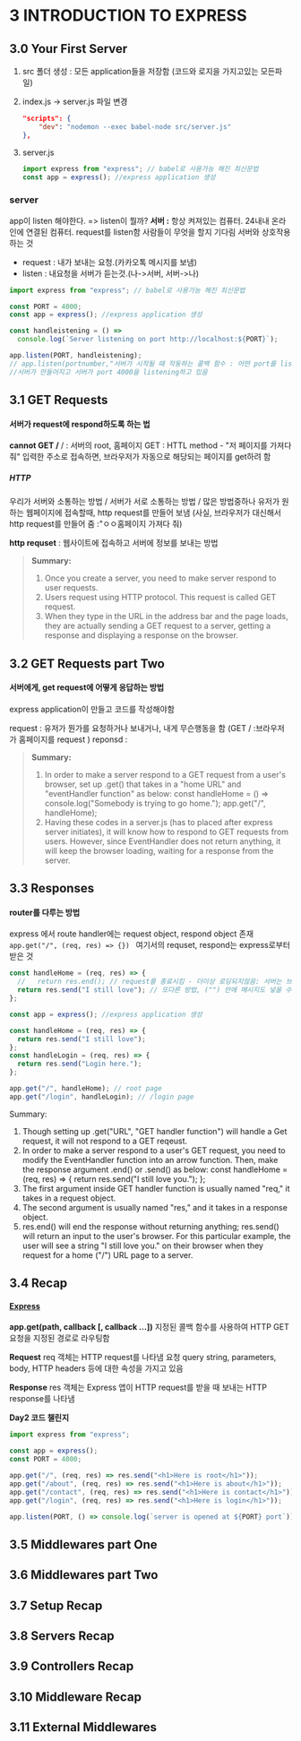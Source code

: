 # 3 INTRODUCTION TO EXPRESS

## 3.0 Your First Server

1.  src 폴더 생성 : 모든 application들을 저장함 (코드와 로지을 가지고있는 모든파일)
2.  index.js -> server.js 파일 변경

    ```json
    "scripts": {
        "dev": "nodemon --exec babel-node src/server.js"
    },
    ```

3.  server.js

    ```js
    import express from "express"; // babel로 사용가능 해진 최신문법
    const app = express(); //express application 생성
    ```

### server

app이 listen 해야한다. => listen이 뭘까?
**서버 :**
항상 켜져있는 컴퓨터. 24내내 온라인에 연결된 컴퓨터. request를 listen함
사람들이 무엇을 할지 기다림
서버와 상호작용하는 것

- request : 내가 보내는 요청.(카카오톡 메시지를 보냄)
- listen : 내요청을 서버가 듣는것.(나->서버, 서버->나)

```js
import express from "express"; // babel로 사용가능 해진 최신문법

const PORT = 4000;
const app = express(); //express application 생성

const handleistening = () =>
  console.log(`Server listening on port http://localhost:${PORT}`);

app.listen(PORT, handleistening);
// app.listen(portnumber,"서버가 시작될 때 작동하는 콜백 함수 : 어떤 port를 listeng할지 얘기해줌")
//서버가 만들어지고 서버가 port 4000을 listening하고 있음
```

## 3.1 GET Requests

#### 서버가 request에 respond하도록 하는 법

**cannot GET /**
/ : 서버의 root, 홈페이지
GET : HTTL method - "저 페이지를 가져다 줘"
입력한 주소로 접속하면, 브라우저가 자동으로 해당되는 페이지를 get하려 함

##### HTTP

우리가 서버와 소통하는 방법 / 서버가 서로 소통하는 방법 / 많은 방법중하나
유저가 원하는 웹페이지에 접속할때, http request를 만들어 보냄
(사실, 브라우저가 대신해서 http request를 만들어 줌 :"ㅇㅇ홈페이지 가져다 줘)

**http requset** : 웹사이트에 접속하고 서버에 정보를 보내는 방법

> **Summary:**
>
> 1.  Once you create a server, you need to make server respond to user requests.
> 2.  Users request using HTTP protocol. This request is called GET request.
> 3.  When they type in the URL in the address bar and the page loads, they are actually sending a GET request to a server, getting a response and displaying a response on the browser.

## 3.2 GET Requests part Two

#### 서버에게, get request에 어떻게 응답하는 방법

express application이 만들고 코드를 작성해야함

request : 유저가 뭔가를 요청하거나 보내거나, 내게 무슨행동을 함
(GET / :브라우저가 홈페이지를 request )
reponsd :

> **Summary:**
>
> 1.  In order to make a server respond to a GET request from a user's browser, set up .get() that takes in a "home URL" and "eventHandler function" as below:
>     const handleHome = () => console.log("Somebody is trying to go home.");
>     app.get("/", handleHome);
> 2.  Having these codes in a server.js (has to placed after express server initiates), it will know how to respond to GET requests from users. However, since EventHandler does not return anything, it will keep the browser loading, waiting for a response from the server.

## 3.3 Responses

#### router를 다루는 방법

express 에서 route handler에는 request object, respond object 존재
`app.get("/", (req, res) => {}) `
여기서의 requset, respond는 express로부터 받은 것

```js
const handleHome = (req, res) => {
  //   return res.end(); // request를 종료시킴 - 더이상 로딩되지않음: 서버는 브라우저에게 아무것도 보내지않음
  return res.send("I still love"); // 또다른 방법, ("") 안에 메시지도 넣을 수 있음
};
```

```js
const app = express(); //express application 생성

const handleHome = (req, res) => {
  return res.send("I still love");
};
const handleLogin = (req, res) => {
  return res.send("Login here.");
};

app.get("/", handleHome); // root page
app.get("/login", handleLogin); // /login page
```

Summary:

1. Though setting up .get("URL", "GET handler function") will handle a Get request, it will not respond to a GET reqeust.
2. In order to make a server respond to a user's GET request, you need to modify the EventHandler function into an arrow function. Then, make the response argument .end() or .send() as below:
   const handleHome = (req, res) => {
   return res.send("I still love you.");
   };
3. The first argument inside GET handler function is usually named "req," it takes in a request object.
4. The second argument is usually named "res," and it takes in a response object.
5. res.end() will end the response without returning anything; res.send() will return an input to the user's browser. For this particular example, the user will see a string "I still love you." on their browser when they request for a home ("/") URL page to a server.

## 3.4 Recap

#### [Express](https://expressjs.com/ko/4x/api.html#express.json%20[%20express%20document%20])

**app.get(path, callback [, callback ...])**
지정된 콜백 함수를 사용하여 HTTP GET 요청을 지정된 경로로 라우팅함

**Request**
req 객체는 HTTP request를 나타냄
요청 query string, parameters, body, HTTP headers 등에 대한 속성을 가지고 있음

**Response**
res 객체는 Express 앱이 HTTP request를 받을 때 보내는 HTTP response를 나타냄

**Day2 코드 챌린지**

```js
import express from "express";

const app = express();
const PORT = 4000;

app.get("/", (req, res) => res.send("<h1>Here is root</h1>"));
app.get("/about", (req, res) => res.send("<h1>Here is about</h1>"));
app.get("/contact", (req, res) => res.send("<h1>Here is contact</h1>"));
app.get("/login", (req, res) => res.send("<h1>Here is login</h1>"));

app.listen(PORT, () => console.log(`server is opened at ${PORT} port`));
```

## 3.5 Middlewares part One

## 3.6 Middlewares part Two

## 3.7 Setup Recap

## 3.8 Servers Recap

## 3.9 Controllers Recap

## 3.10 Middleware Recap

## 3.11 External Middlewares
